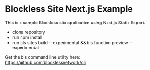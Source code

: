 # Blockless Site Next.js Example

This is a sample Blockless site application using Next.js Static Export.

- clone repository
- run npm install
- run bls sites build --experimental && bls function preview --experimental

Get the bls command line utility here: https://github.com/blocklessnetwork/cli